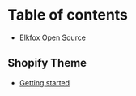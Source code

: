 # Table of contents

* [Elkfox Open Source](README.md)

## Shopify Theme

* [Getting started](shopify-theme/getting-started.md)

